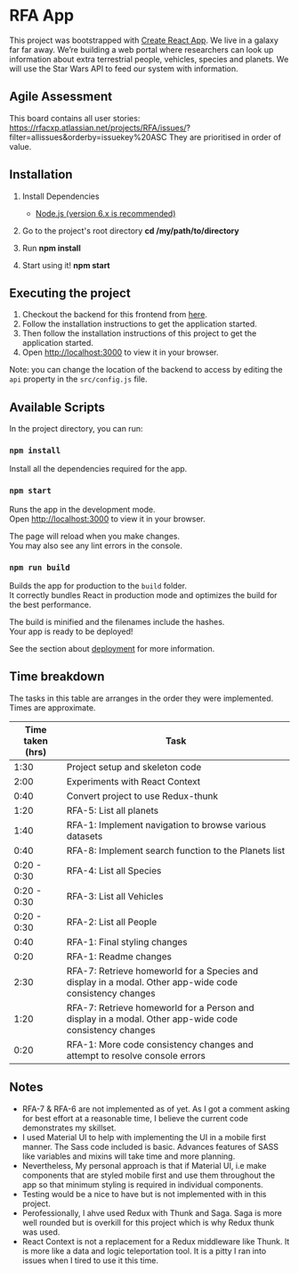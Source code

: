 # RFA App

This project was bootstrapped with [Create React App](https://github.com/facebook/create-react-app).
We live in a galaxy far far away.
We’re building a web portal where researchers can look up information about
extra terrestrial people, vehicles, species and planets.
We will use the Star Wars API to feed our system with information.

## Agile Assessment

This board contains all user stories:
https://rfacxp.atlassian.net/projects/RFA/issues/?
filter=allissues&orderby=issuekey%20ASC
They are prioritised in order of value.

## Installation

1.  Install Dependencies

    - [Node.js (version 6.x is recommended)](https://nodejs.org/en/)

2.  Go to the project's root directory **cd /my/path/to/directory**
3.  Run **npm install**
4.  Start using it! **npm start**

## Executing the project

1. Checkout the backend for this frontend from [here](https://github.com/a-p-rahul/StarWarsRFA-backend/blob/develop/README.md).
2. Follow the installation instructions to get the application started.
3. Then follow the installation instructions of this project to get the application started.
4. Open [http://localhost:3000](http://localhost:3000) to view it in your browser.

Note: you can change the location of the backend to access by editing the `api` property in the `src/config.js` file.

## Available Scripts

In the project directory, you can run:

### `npm install`

Install all the dependencies required for the app.

### `npm start`

Runs the app in the development mode.\
Open [http://localhost:3000](http://localhost:3000) to view it in your browser.

The page will reload when you make changes.\
You may also see any lint errors in the console.

### `npm run build`

Builds the app for production to the `build` folder.\
It correctly bundles React in production mode and optimizes the build for the best performance.

The build is minified and the filenames include the hashes.\
Your app is ready to be deployed!

See the section about [deployment](https://facebook.github.io/create-react-app/docs/deployment) for more information.

## Time breakdown

The tasks in this table are arranges in the order they were implemented. Times are approximate.

| Time taken (hrs) | Task                                                   |
| ---------------- | ------------------------------------------------------ |
| 1:30             | Project setup and skeleton code                        |
| 2:00             | Experiments with React Context                         |
| 0:40             | Convert project to use Redux-thunk                     |
| 1:20             | RFA-5: List all planets                                |
| 1:40             | RFA-1: Implement navigation to browse various datasets |
| 0:40             | RFA-8: Implement search function to the Planets list   |
| 0:20 - 0:30      | RFA-4: List all Species                                |
| 0:20 - 0:30      | RFA-3: List all Vehicles                               |
| 0:20 - 0:30      | RFA-2: List all People                                 |
| 0:40             | RFA-1: Final styling changes                           |
| 0:20             | RFA-1: Readme changes                                  |
| 2:30             | RFA-7: Retrieve homeworld for a Species and display in a modal. Other app-wide code consistency changes |
| 1:20             | RFA-7: Retrieve homeworld for a Person and display in a modal. Other app-wide code consistency changes |
| 0:20             | RFA-1: More code consistency changes and attempt to resolve  console errors |

## Notes

- RFA-7 & RFA-6 are not implemented as of yet. As I got a comment asking for best effort at a reasonable time, I believe the current code demonstrates my skillset.
- I used Material UI to help with implementing the UI in a mobile first manner. The Sass code included is basic. Advances features of SASS like variables and mixins will take time and more planning.
- Nevertheless, My personal approach is that if Material UI, i.e make components that are styled mobile first and use them throughout the app so that minimum styling is required in individual components.
- Testing would be a nice to have but is not implemented with in this project.
- Perofessionally, I ahve used Redux with Thunk and Saga. Saga is more well rounded but is overkill for this project which is why Redux thunk was used.
- React Context is not a replacement for a Redux middleware like Thunk. It is more like a data and logic teleportation tool. It is a pitty I ran into issues when I tired to use it this time.
